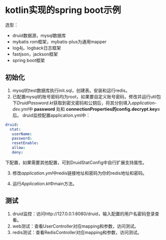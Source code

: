 # kotlin实现的spring boot示例
选型：     
* druid数据源，mysql数据库
* mybatis rom框架，mybatis-plus为通用mapper
* log4j，logback日志框架
* fastjson，jackson框架
* spring boot框架

## 初始化
1. mysql的test数据库执行init.sql，创建表。安装和运行redis。
2. 已配置mysql的账号密码均为root，如果要自定义账号密码，修改并运行util包下*DruidPassword.kt*获取到密文密码和公钥后，将其分别填入*application-dev.yml*中 **password** 处和 **connectionProperties的config.decrypt.key=** 后。
druid监控配置application.yml中：
```yml
druid:
  stat:
   userName: 
   password: 
   resetEnable: 
   allow: 
   deny: 
```
下配置，如果需要其他配置，可到DruidStatConfig中自行扩展支持属性。

3. 修改*application.yml*中redis链接地址和密码为你的redis地址和密码。

4. 运行*Application.kt*中main方法。

## 测试
1. druid监控：访问http://127.0.0.1:8080/druid，输入配置的用户名密码登录查看。
2. web测试：查看UserController对应mapping和参数，访问测试。
3. redis测试：查看RedisController对应mapping和参数，访问测试。
